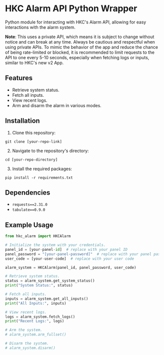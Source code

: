 # HKC Alarm API Python Wrapper

Python module for interacting with HKC's Alarm API, allowing for easy interactions with the alarm system.

**Note**: This uses a private API, which means it is subject to change without notice and can break at any time. Always be cautious and respectful when using private APIs. To mimic the behavior of the app and reduce the chance of being rate-limited or blocked, it is recommended to limit requests to the API to one every 5-10 seconds, especially when fetching logs or inputs, similar to HKC's new v2 App.

## Features

- Retrieve system status.
- Fetch all inputs.
- View recent logs.
- Arm and disarm the alarm in various modes.

## Installation

1. Clone this repository:
```
git clone [your-repo-link]
```

2. Navigate to the repository's directory:
```
cd [your-repo-directory]
```

3. Install the required packages:
```
pip install -r requirements.txt
```

## Dependencies

- `requests==2.31.0`
- `tabulate==0.9.0`

## Example Usage

```python
from hkc_alarm import HKCAlarm

# Initialize the system with your credentials.
panel_id = [your-panel-id]  # replace with your panel ID
panel_password = "[your-panel-password]"  # replace with your panel password
user_code = [your-user-code]  # replace with your user code

alarm_system = HKCAlarm(panel_id, panel_password, user_code)

# Retrieve system status.
status = alarm_system.get_system_status()
print("System Status:", status)

# Fetch all inputs.
inputs = alarm_system.get_all_inputs()
print("All Inputs:", inputs)

# View recent logs.
logs = alarm_system.fetch_logs()
print("Recent Logs:", logs)

# Arm the system.
# alarm_system.arm_fullset()

# Disarm the system.
# alarm_system.disarm()
```
